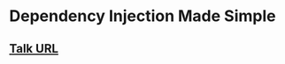 # Dependency Injection Made Simple
[Talk URL](https://realm.io/news/daniel-lew-dependency-injection-dagger/)
-----
